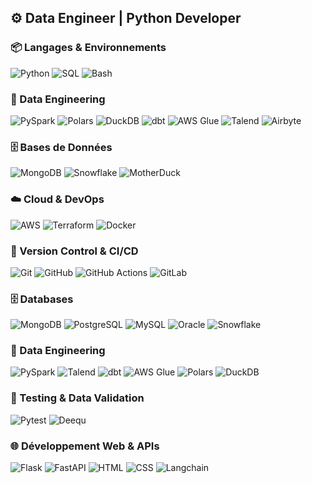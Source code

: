## ⚙️ Data Engineer | Python Developer  

### 📦 Langages & Environnements  
![Python](https://img.shields.io/badge/-Python-4375ab?logo=python&logoColor=white) 
![SQL](https://img.shields.io/badge/SQL-3b3b3b?style=flat&logo=sqlite&logoColor=white) 
![Bash](https://img.shields.io/badge/Bash-4EAA25?logo=gnubash&logoColor=fff)  


### 🔄 Data Engineering  
![PySpark](https://img.shields.io/badge/-PySpark-E25A1C?logo=Apache%20Spark&logoColor=white) 
![Polars](https://img.shields.io/badge/-Polars-4B8BBE?logo=polars&logoColor=white) 
![DuckDB](https://img.shields.io/badge/-DuckDB-FAF250?logo=DuckDB&logoColor=black) 
![dbt](https://img.shields.io/badge/-dbt-FF694B?logo=dbt&logoColor=white) 
![AWS Glue](https://img.shields.io/badge/-AWS%20Glue-4479A1?logo=amazonaws&logoColor=white) 
![Talend](https://img.shields.io/badge/-Talend-0091DA?logo=talend&logoColor=white) 
![Airbyte](https://img.shields.io/badge/-Airbyte-615EFF?logo=airbyte&logoColor=white) 

### 🗄️ Bases de Données  

![MongoDB](https://img.shields.io/badge/-MongoDB-47A248?logo=mongodb&logoColor=white)
![Snowflake](https://img.shields.io/badge/-Snowflake-29B5E8?logo=snowflake&logoColor=white)
![MotherDuck](https://img.shields.io/badge/-MotherDuck-191919?logo=duckdb&logoColor=white) 

### ☁️ Cloud & DevOps  
![AWS](https://img.shields.io/badge/AWS-FF9900?logo=amazon&logoColor=white)
![Terraform](https://img.shields.io/badge/-Terraform-623CE4?style=flat&logo=terraform&logoColor=white)
![Docker](https://img.shields.io/badge/-Docker-2496ED?logo=docker&logoColor=white)

<!-- 
![Kubernetes](https://img.shields.io/badge/-Kubernetes-326CE5?logo=kubernetes&logoColor=white)
-->

### 🔧 Version Control & CI/CD  
![Git](https://img.shields.io/badge/-Git-F05032?logo=git&logoColor=white)
![GitHub](https://img.shields.io/badge/-GitHub-181717?logo=github&logoColor=white)
![GitHub Actions](https://img.shields.io/badge/-GitHub%20Actions-2088FF?logo=githubactions&logoColor=white)
![GitLab](https://img.shields.io/badge/-GitLab-FC6D26?logo=gitlab&logoColor=white)


<!--
![GitLab CI](https://img.shields.io/badge/-GitLab%20CI-FC6D26?logo=gitlab&logoColor=white)
![Jenkins](https://img.shields.io/badge/-Jenkins-D24939?logo=jenkins&logoColor=white)
-->


### 🗄️ Databases
![MongoDB](https://img.shields.io/badge/-MongoDB-47A248?logo=mongodb&logoColor=white)
![PostgreSQL](https://img.shields.io/badge/-PostgreSQL-4169E1?logo=postgresql&logoColor=white)
![MySQL](https://img.shields.io/badge/-MySQL-4479A1?logo=mysql&logoColor=white)
![Oracle](https://img.shields.io/badge/-Oracle-F80000?logo=oracle&logoColor=white)
![Snowflake](https://img.shields.io/badge/-Snowflake-29B5E8?logo=snowflake&logoColor=white)


### 🔄 Data Engineering
![PySpark](https://img.shields.io/badge/-PySpark-E25A1C?logo=Apache%20Spark&logoColor=white)
![Talend](https://img.shields.io/badge/-Talend-0091DA?logo=talend&logoColor=white)
![dbt](https://img.shields.io/badge/-dbt-FF694B?logo=dbt&logoColor=white)
![AWS Glue](https://img.shields.io/badge/-AWS%20Glue-4479A1?logo=amazonaws&logoColor=white)
![Polars](https://img.shields.io/badge/-Polars-4B8BBE?logo=polars&logoColor=white)
![DuckDB](https://img.shields.io/badge/-DuckDB-FAF250?logo=DuckDB&logoColor=black)

<!-- 
![AWS Lambda](https://img.shields.io/badge/-AWS%20Lambda-FF9900?logo=awslambda&logoColor=white)
![Apache Airflow](https://img.shields.io/badge/-Apache%20Airflow-017CEE?logo=apacheairflow&logoColor=white)
-->

### 🧪 Testing & Data Validation
![Pytest](https://img.shields.io/badge/-Pytest-0A9EDC?logo=pytest&logoColor=white)
![Deequ](https://img.shields.io/badge/-Deequ-FF6D00?logo=apache&logoColor=white)

### 🌐 Développement Web & APIs  
![Flask](https://img.shields.io/badge/-Flask-000000?logo=flask&logoColor=white)
![FastAPI](https://img.shields.io/badge/-FastAPI-009688?logo=fastapi&logoColor=white)
![HTML](https://img.shields.io/badge/-HTML5-E34F26?logo=html5&logoColor=white)
![CSS](https://img.shields.io/badge/-CSS-1572B6?logo=css&logoColor=white)
![Langchain](https://img.shields.io/badge/-Langchain-375961?style=flat&logo=langchain&logoColor=white)
